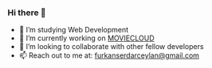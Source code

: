 ### Hi there 👋
- 🔭 I’m studying Web Development
- 🌱 I’m currently working on [MOVIECLOUD](https://github.com/Fuggel/MOVIECLOUD)
- 👯 I’m looking to collaborate with other fellow developers
- 📫 Reach out to me at: [furkanserdarceylan@gmail.com](furkanserdarceylan@gmail.com)


